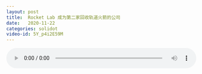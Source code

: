 ```yaml
---
layout: post
title:  Rocket Lab 成为第二家回收轨道火箭的公司
date:   2020-11-22
categories: solidot
video-id: 5Y_p4i2E59M
---
```


<audio id="youtube" style="width: 100%;" video-id="5Y_p4i2E59M" controls></audio>

<script async type="text/javascript" src="/audio.js"></script>

